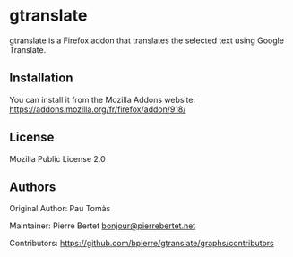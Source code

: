 # gtranslate

gtranslate is a Firefox addon that translates the selected text using Google Translate.

## Installation

You can install it from the Mozilla Addons website: https://addons.mozilla.org/fr/firefox/addon/918/

## License

Mozilla Public License 2.0

## Authors

Original Author: Pau Tomàs

Maintainer: Pierre Bertet <bonjour@pierrebertet.net>

Contributors: https://github.com/bpierre/gtranslate/graphs/contributors
